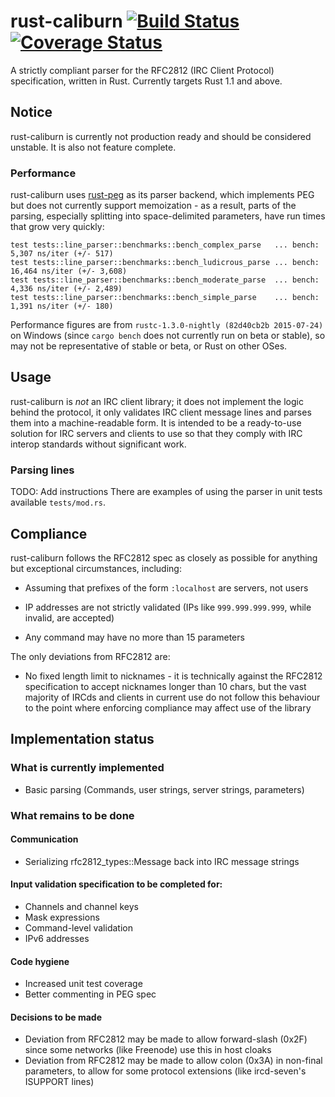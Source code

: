 # rust-caliburn [![Build Status][ci-build-stat]][ci-link] [![Coverage Status][cov-stat]][cov-link]
A strictly compliant parser for the RFC2812 (IRC Client Protocol) specification,
written in Rust. Currently targets Rust 1.1 and above.

## Notice
rust-caliburn is currently not production ready and should be considered
unstable. It is also not feature complete.

### Performance
rust-caliburn uses [rust-peg][rust-peg] as its parser backend, which implements
PEG but does not currently support memoization - as a result, parts of the
parsing, especially splitting into space-delimited parameters, have run times that grow very quickly:
```
test tests::line_parser::benchmarks::bench_complex_parse   ... bench:       5,307 ns/iter (+/- 517)
test tests::line_parser::benchmarks::bench_ludicrous_parse ... bench:      16,464 ns/iter (+/- 3,608)
test tests::line_parser::benchmarks::bench_moderate_parse  ... bench:       4,336 ns/iter (+/- 2,489)
test tests::line_parser::benchmarks::bench_simple_parse    ... bench:       1,391 ns/iter (+/- 180)
```

Performance figures are from `rustc-1.3.0-nightly (82d40cb2b 2015-07-24)` on
Windows (since `cargo bench` does not currently run on beta or stable), so may
not be representative of stable or beta, or Rust on other OSes.

## Usage
rust-caliburn is *not* an IRC client library; it does not implement the logic
behind the protocol, it only validates IRC client message lines and parses them
into a machine-readable form. It is intended to be a ready-to-use solution for
IRC servers and clients to use so that they comply with IRC interop standards
without significant work.

### Parsing lines
TODO: Add instructions
There are examples of using the parser in unit tests available `tests/mod.rs`.

## Compliance
rust-caliburn follows the RFC2812 spec as closely as possible for anything but
exceptional circumstances, including:

 * Assuming that prefixes of the form `:localhost` are servers, not users

 * IP addresses are not strictly validated (IPs like `999.999.999.999`, while
      invalid, are accepted)

 * Any command may have no more than 15 parameters

The only deviations from RFC2812 are:

 * No fixed length limit to nicknames - it is technically against
   the RFC2812 specification to accept nicknames longer than 10 chars, but
   the vast majority of IRCds and clients in current use do not follow this
   behaviour to the point where enforcing compliance may affect use of the
   library

## Implementation status

### What is currently implemented

  * Basic parsing (Commands, user strings, server strings, parameters)

### What remains to be done

#### Communication
  * Serializing rfc2812_types::Message back into IRC message strings

#### Input validation specification to be completed for:
  * Channels and channel keys
  * Mask expressions
  * Command-level validation
  * IPv6 addresses

#### Code hygiene
  * Increased unit test coverage
  * Better commenting in PEG spec

#### Decisions to be made
  * Deviation from RFC2812 may be made to allow forward-slash (0x2F) since
    some networks (like Freenode) use this in host cloaks
  * Deviation from RFC2812 may be made to allow colon (0x3A) in non-final
    parameters, to  allow for some protocol extensions (like ircd-seven's ISUPPORT lines)
    
[ci-build-stat]: https://travis-ci.org/ceph3us/rust-caliburn.svg?branch=master
[ci-link]: https://travis-ci.org/ceph3us/rust-caliburn
[rust-peg]: https://github.com/kevinmehall/rust-peg
[cov-stat]: https://coveralls.io/repos/ceph3us/rust-caliburn/badge.svg?branch=master&service=github
[cov-link]: https://coveralls.io/github/ceph3us/rust-caliburn?branch=master
